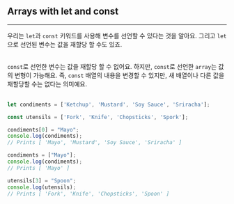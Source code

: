 ## Arrays with let and const
---
우리는 `let`과 `const` 키워드를 사용해 변수를 선언할 수 있다는 것을 알아요. 그리고 `let`으로 선언된 변수는 값을 재할당 할 수도 있죠.
<br>
<br>

`const`로 선언한 변수는 값을 재할당 할 수 없어요. 하지만, `const`로 선언한 `array`는 값의 변형이 가능해요. 즉, `const` 배열의 내용을 변경할 수 있지만, 새 배열이나 다른 값을 재할당할 수는 없다는 의미예요.
<br>
<br>

```javascript
let condiments = ['Ketchup', 'Mustard', 'Soy Sauce', 'Sriracha'];

const utensils = ['Fork', 'Knife', 'Chopsticks', 'Spork'];

condiments[0] = "Mayo";
console.log(condiments);
// Prints [ 'Mayo', 'Mustard', 'Soy Sauce', 'Sriracha' ]

condiments = ["Mayo"];
console.log(condiments);
// Prints [ 'Mayo' ]

utensils[3] = "Spoon";
console.log(utensils);
// Prints [ 'Fork', 'Knife', 'Chopsticks', 'Spoon' ]
```